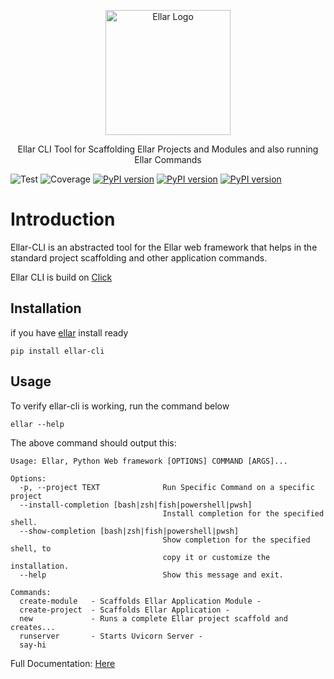 <p align="center">
  <a href="#" target="blank"><img src="https://python-ellar.github.io/ellar/img/EllarLogoB.png" width="200" alt="Ellar Logo" /></a>
</p>

<p align="center"> Ellar CLI Tool for Scaffolding Ellar Projects and Modules and also running Ellar Commands</p>

![Test](https://github.com/python-ellar/ellar-cli/actions/workflows/test_full.yml/badge.svg)
![Coverage](https://img.shields.io/codecov/c/github/python-ellar/ellar-cli)
[![PyPI version](https://badge.fury.io/py/ellar-cli.svg)](https://badge.fury.io/py/ellar-cli)
[![PyPI version](https://img.shields.io/pypi/v/ellar-cli.svg)](https://pypi.python.org/pypi/ellar-cli)
[![PyPI version](https://img.shields.io/pypi/pyversions/ellar-cli.svg)](https://pypi.python.org/pypi/ellar-cli)

# Introduction
Ellar-CLI is an abstracted tool for the Ellar web framework
that helps in the standard project scaffolding and other application commands.

Ellar CLI is build on [Click](https://click.palletsprojects.com/en/8.1.x/)

## Installation
if you have [ellar](https://github.com/python-ellar/ellar) install ready
```
pip install ellar-cli
```

## Usage
To verify ellar-cli is working, run the command below
```shell
ellar --help
```
The above command should output this:
```
Usage: Ellar, Python Web framework [OPTIONS] COMMAND [ARGS]...

Options:
  -p, --project TEXT              Run Specific Command on a specific project
  --install-completion [bash|zsh|fish|powershell|pwsh]
                                  Install completion for the specified shell.
  --show-completion [bash|zsh|fish|powershell|pwsh]
                                  Show completion for the specified shell, to
                                  copy it or customize the installation.
  --help                          Show this message and exit.

Commands:
  create-module   - Scaffolds Ellar Application Module -
  create-project  - Scaffolds Ellar Application -
  new             - Runs a complete Ellar project scaffold and creates...
  runserver       - Starts Uvicorn Server -
  say-hi
```

Full Documentation: [Here](https://python-ellar.github.io/ellar/cli/introduction/)
